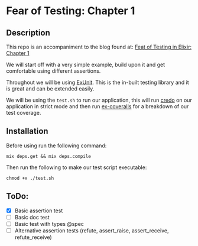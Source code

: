 # Fear of Testing: Chapter 1

## Description

This repo is an accompaniment to the blog found at: [Feat of Testing in Elixir: Chapter 1]()

We will start off with a very simple example, build upon it and get comfortable
using different assertions.

Throughout we will be using [ExUnit](https://hexdocs.pm/ex_unit/ExUnit.html).
This is the in-built testing library and it is great and can be extended easily.

We will be using the `test.sh` to run our application, this will run [credo](https://github.com/rrrene/credo)
on our application in strict mode and then run [ex-coveralls](https://github.com/parroty/excoveralls) for a 
breakdown of our test coverage.

## Installation

Before using run the following command:

`mix deps.get && mix deps.compile`

Then run the following to make our test script executable:

`chmod +x ./test.sh`


## ToDo:
- [x] Basic assertion test
- [ ] Basic doc test
- [ ] Basic test with types @spec
- [ ] Alternative assertion tests (refute, assert_raise, assert_receive, refute_receive)
